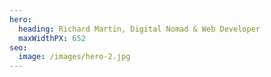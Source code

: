```yaml
---
hero:
  heading: Richard Martin, Digital Nomad & Web Developer
  maxWidthPX: 652
seo:
  image: /images/hero-2.jpg
---
```


